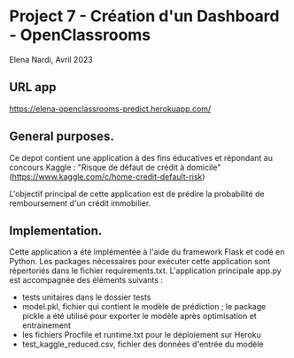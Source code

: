 # Project 7 - Création d'un Dashboard - OpenClassrooms
Elena Nardi, Avril 2023

## URL app
https://elena-openclassrooms-predict.herokuapp.com/

## General purposes.
Ce depot contient une application à des fins éducatives et répondant au concours Kaggle :
"Risque de défaut de crédit à domicile" (https://www.kaggle.com/c/home-credit-default-risk)

L'objectif principal de cette application est de prédire la probabilité de remboursement d'un crédit immobilier.


## Implementation.

Cette application a été implémentée à l'aide du framework Flask et codé en Python. Les packages nécessaires pour exécuter cette application sont répertoriés dans le fichier requirements.txt. L'application principale app.py est accompagnée des éléments suivants :
 - tests unitaires dans le dossier tests
 - model.pkl, fichier qui contient le modèle de prédiction ; le package pickle a été utilisé pour exporter le modèle après optimisation et entrainement
 - les fichiers Procfile et runtime.txt pour le déploiement sur Heroku
 - test_kaggle_reduced.csv, fichier des données d'entrée du modèle




